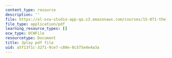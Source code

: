 ```yaml
---
content_type: resource
description: ''
file: https://ol-ocw-studio-app-qa.s3.amazonaws.com/courses/15-071-the-analytics-edge-spring-2017/a5f13f1c32719ce7c80e8c575e4e4a3a_eUZHMoJ1EJE.pdf
file_type: application/pdf
learning_resource_types: []
ocw_type: OCWFile
resourcetype: Document
title: 3play pdf file
uid: a5f13f1c-3271-9ce7-c80e-8c575e4e4a3a
---
```

